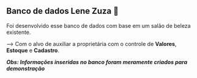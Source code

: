 ## Banco de dados Lene Zuza 🏦

 Foi desenvolvido esse banco de dados com base em um salão de beleza existente.

 --> Com o alvo de auxiliar a proprietária com o controle de **Valores**, **Estoque** e **Cadastro**.

 _**Obs: Informações inseridas no banco foram meramente criados para demonstração**_
